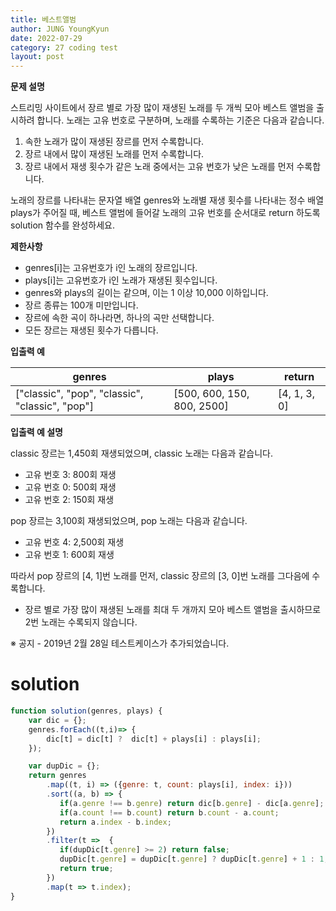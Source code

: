 ```yaml
---
title: 베스트앨범
author: JUNG YoungKyun
date: 2022-07-29
category: 27 coding test
layout: post
---
```


**문제 설명**

스트리밍 사이트에서 장르 별로 가장 많이 재생된 노래를 두 개씩 모아 베스트 앨범을 출시하려 합니다. 노래는 고유 번호로 구분하며, 노래를 수록하는 기준은 다음과 같습니다.

1. 속한 노래가 많이 재생된 장르를 먼저 수록합니다.
2. 장르 내에서 많이 재생된 노래를 먼저 수록합니다.
3. 장르 내에서 재생 횟수가 같은 노래 중에서는 고유 번호가 낮은 노래를 먼저 수록합니다.

노래의 장르를 나타내는 문자열 배열 genres와 노래별 재생 횟수를 나타내는 정수 배열 plays가 주어질 때, 베스트 앨범에 들어갈 노래의 고유 번호를 순서대로 return 하도록 solution 함수를 완성하세요.

**제한사항**

- genres[i]는 고유번호가 i인 노래의 장르입니다.
- plays[i]는 고유번호가 i인 노래가 재생된 횟수입니다.
- genres와 plays의 길이는 같으며, 이는 1 이상 10,000 이하입니다.
- 장르 종류는 100개 미만입니다.
- 장르에 속한 곡이 하나라면, 하나의 곡만 선택합니다.
- 모든 장르는 재생된 횟수가 다릅니다.

**입출력 예**

|genres|	plays|	return|
|---|---|---|
|["classic", "pop", "classic", "classic", "pop"]|	[500, 600, 150, 800, 2500]|	[4, 1, 3, 0]|

**입출력 예 설명**

classic 장르는 1,450회 재생되었으며, classic 노래는 다음과 같습니다.

- 고유 번호 3: 800회 재생
- 고유 번호 0: 500회 재생
- 고유 번호 2: 150회 재생

pop 장르는 3,100회 재생되었으며, pop 노래는 다음과 같습니다.

- 고유 번호 4: 2,500회 재생
- 고유 번호 1: 600회 재생

따라서 pop 장르의 [4, 1]번 노래를 먼저, classic 장르의 [3, 0]번 노래를 그다음에 수록합니다.

- 장르 별로 가장 많이 재생된 노래를 최대 두 개까지 모아 베스트 앨범을 출시하므로 2번 노래는 수록되지 않습니다.

※ 공지 - 2019년 2월 28일 테스트케이스가 추가되었습니다.

# solution

```javascript
function solution(genres, plays) {
    var dic = {};
    genres.forEach((t,i)=> {
        dic[t] = dic[t] ?  dic[t] + plays[i] : plays[i];        
    });

    var dupDic = {};
    return genres          
        .map((t, i) => ({genre: t, count: plays[i], index: i}))
        .sort((a, b) => {               
           if(a.genre !== b.genre) return dic[b.genre] - dic[a.genre];
           if(a.count !== b.count) return b.count - a.count;
           return a.index - b.index;
        })
        .filter(t =>  {
           if(dupDic[t.genre] >= 2) return false;
           dupDic[t.genre] = dupDic[t.genre] ? dupDic[t.genre] + 1 : 1;
           return true;
        })
        .map(t => t.index);    
}
```